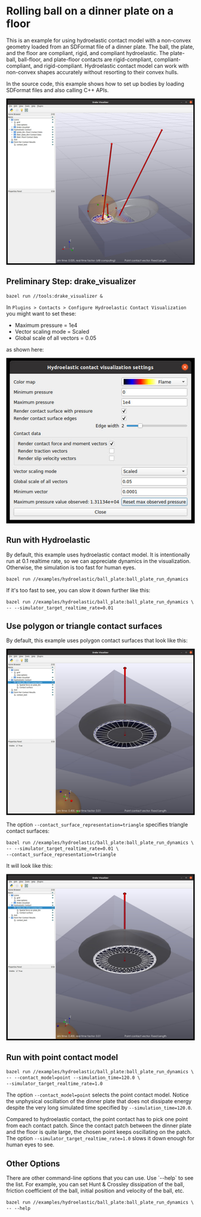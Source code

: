 <h1>Rolling ball on a dinner plate on a floor</h1>

This is an example for using hydroelastic contact model with a non-convex
geometry loaded from an SDFormat file of a dinner plate.
The ball, the plate, and the floor are compliant, rigid, and compliant
hydroelastic. The plate-ball, ball-floor, and plate-floor contacts are 
rigid-compliant, compliant-compliant, and rigid-compliant.
Hydroelastic contact model can work with non-convex shapes accurately
without resorting to their convex hulls.

In the source code, this example shows how to set up bodies by loading SDFormat
files and also calling C++ APIs.

![ball_plate](images/ball_plate.jpg)

<h2> Preliminary Step: drake_visualizer </h2>

```
bazel run //tools:drake_visualizer &
```

In `Plugins > Contacts > Configure Hydroelastic Contact Visualization` you
might want to set these:

- Maximum pressure = 1e4
- Vector scaling mode = Scaled
- Global scale of all vectors = 0.05

as shown here:

![ball_plate](images/ball_plate_hydroelastic_contact_visualization_settings.jpg)

<h2>Run with Hydroelastic</h2>
By default, this example uses hydroelastic contact model.
It is intentionally run at 0.1 realtime rate, so we can appreciate dynamics
in the visualization. Otherwise, the simulation is too fast for human eyes.

```
bazel run //examples/hydroelastic/ball_plate:ball_plate_run_dynamics
```

If it's too fast to see, you can slow it down further like this:
```
bazel run //examples/hydroelastic/ball_plate:ball_plate_run_dynamics \
-- --simulator_target_realtime_rate=0.01
```

<h2>Use polygon or triangle contact surfaces</h2>
By default, this example uses polygon contact surfaces that look like this:

![ball_plate](images/ball_plate_contact_polygons.jpg)

The option `--contact_surface_representation=triangle` specifies triangle
contact surfaces:
```
bazel run //examples/hydroelastic/ball_plate:ball_plate_run_dynamics \
-- --simulator_target_realtime_rate=0.01 \
--contact_surface_representation=triangle
```
It will look like this:

![ball_plate](images/ball_plate_contact_triangles.jpg)

<h2>Run with point contact model</h2>

```
bazel run //examples/hydroelastic/ball_plate:ball_plate_run_dynamics \
-- --contact_model=point --simulation_time=120.0 \
--simulator_target_realtime_rate=1.0
```

The option `--contact_model=point` selects the point contact model.
Notice the unphysical oscillation of the dinner plate that does not
dissipate energy despite the very long simulated time specified by
`--simulation_time=120.0`.

Compared to hydroelastic contact, the point contact has to pick one
point from each contact patch.
Since the contact patch between the dinner plate and the floor is quite large,
the chosen point keeps oscillating on the patch.
The option `--simulator_target_realtime_rate=1.0` slows it down enough for
human eyes to see.

<h2>Other Options</h2>
There are other command-line options that you can use. Use `--help` to see
the list. For example, you can set Hunt & Crossley dissipation of the ball,
friction coefficient of the ball, initial position and velocity of the ball,
etc.

```
bazel run //examples/hydroelastic/ball_plate:ball_plate_run_dynamics \
-- --help
```
